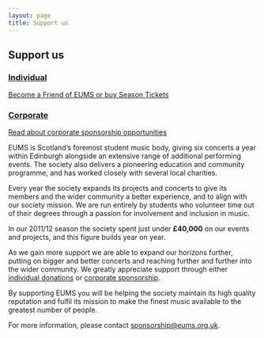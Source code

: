 ```yaml
---
layout: page
title: Support us
---
```


## Support us

<div class="image-link-tiles tiles-2 clearfix">
  <a class="tile tile-support-individual" href="/support-us/individual/" title="Image &copy; Alastair Temple (facebook.com/atempleartist), 2012">
    <div class="caption">
      <h3>Individual</h3>
      <p>Become a Friend of EUMS or buy Season Tickets</p>
    </div>
  </a>

  <a class="tile tile-support-corporate" href="/support-us/corporate/" title="Image &copy; Louise Spence Photography (louiseanna.co.uk), 2013">
    <div class="caption">
      <h3>Corporate</h3>
      <p>Read about corporate sponsorship opportunities</p>
    </div>
  </a>
</div>

EUMS is Scotland’s foremost student music body, giving six concerts a year
within Edinburgh alongside an extensive range of additional performing events.
The society also delivers a pioneering education and community programme, and
has worked closely with several local charities.

Every year the society expands its projects and concerts to give its members
and the wider community a better experience, and to align with our society
mission. We are run entirely by students who volunteer time out of their
degrees through a passion for involvement and inclusion in music.

In our 2011/12 season the society spent just under **£40,000** on our events
and projects, and this figure builds year on year.

As we gain more support we are able to expand our horizons further, putting on
bigger and better concerts and reaching further and further into the wider
community. We greatly appreciate support through either [individual donations](/support-us/individual/)
or [corporate sponsorship](/support-us/corporate/).

By supporting EUMS you will be helping the society maintain its high quality
reputation and fulfil its mission to make the finest music available to the
greatest number of people.

For more information, please contact
[sponsorship@eums.org.uk](mailto:sponsorship@eums.org.uk).
